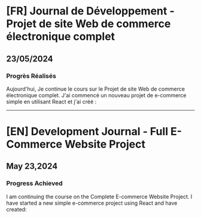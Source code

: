 # [FR] Journal de Développement - Projet de site Web de commerce électronique complet

## 23/05/2024

### Progrès Réalisés

Aujourd'hui, Je continue le cours sur le Projet de site Web de commerce électronique complet. J'ai commencé un nouveau projet de e-commerce simple en utilisant React et j'ai créé :

---

# [EN] Development Journal - Full E-Commerce Website Project

## May 23,2024

### Progress Achieved

I am continuing the course on the Complete E-commerce Website Project. I have started a new simple e-commerce project using React and have created:
